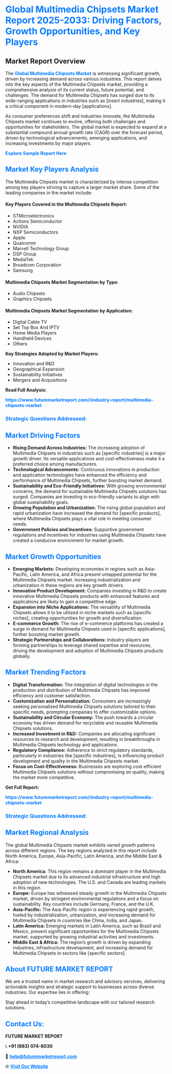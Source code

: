 <h1 style="color: #007BFF;">Global Multimedia Chipsets Market Report 2025-2033: Driving Factors, Growth Opportunities, and Key Players</h1>

<section id="overview">
<h2>Market Report Overview</h2>
<p>The <a href="https://www.futuremarketreport.com//industry-report/multimedia-chipsets-market" style="color: #007BFF; text-decoration: none;"><strong>Global Multimedia Chipsets Market</strong></a> is witnessing significant growth, driven by increasing demand across various industries. This report delves into the key aspects of the Multimedia Chipsets market, providing a comprehensive analysis of its current status, future potential, and challenges. The demand for Multimedia Chipsets has surged due to its wide-ranging applications in industries such as [insert industries], making it a critical component in modern-day [applications].</p>
<p>As consumer preferences shift and industries innovate, the Multimedia Chipsets market continues to evolve, offering both challenges and opportunities for stakeholders. The global market is expected to expand at a substantial compound annual growth rate (CAGR) over the forecast period, driven by technological advancements, emerging applications, and increasing investments by major players.</p>
</section>

<section id="overview">
<p><a href="https://www.futuremarketreport.com//request-sample/reportId=76086" style="color: #007BFF; text-decoration: none;"><strong>Explore Sample Report Here</strong></a></p>
</section>

<section id="key-players">
<h2 style="color: #007BFF;">Market Key Players Analysis</h2>
<p>The Multimedia Chipsets market is characterized by intense competition among key players striving to capture a larger market share. Some of the leading companies in the market include:</p>
<h4>Key Players Covered in the Multimedia Chipsets Report:</h4>
<ul><li>STMicroelectronics</li><li>Actions Semiconductor</li><li>NVIDIA</li><li>NXP Semiconductors</li><li>Apple</li><li>Qualcomm</li><li>Marvell Technology Group</li><li>DSP Group</li><li>MediaTek</li><li>Broadcom Corporation</li><li>Samsung</li></ul>
<h4>Multimedia Chipsets Market Segmentation by Type:</h4>
<ul><li>Audio Chipsets</li><li>Graphics Chipsets</li></ul>

<h4>Multimedia Chipsets Market Segmentation by Application:</h4>
<ul><li>Digital Cable TV</li><li>Set Top Box And IPTV</li><li>Home Media Players</li><li>Handheld Devices</li><li>Others</li></ul>
<p><strong>Key Strategies Adopted by Market Players:</strong></p>
<ul>
<li>Innovation and R&D</li>
<li>Geographical Expansion</li>
<li>Sustainability Initiatives</li>
<li>Mergers and Acquisitions</li>
</ul>
</section>

<section>
<p><strong>Read Full Analysis: </strong></p><a href="https://www.futuremarketreport.com//industry-report/multimedia-chipsets-market" style="color: #007BFF; text-decoration: none;"><strong>https://www.futuremarketreport.com//industry-report/multimedia-chipsets-market</strong></a>
<h3 style="color: #007BFF;">Strategic Questions Addressed:</h3>
</section>

<section id="driving-factors">
<h2 style="color: #007BFF;">Market Driving Factors</h2>
<ul>
<li><strong>Rising Demand Across Industries:</strong> The increasing adoption of Multimedia Chipsets in industries such as [specific industries] is a major growth driver. Its versatile applications and cost-effectiveness make it a preferred choice among manufacturers.</li>
<li><strong>Technological Advancements:</strong> Continuous innovations in production and application technologies have enhanced the efficiency and performance of Multimedia Chipsets, further boosting market demand.</li>
<li><strong>Sustainability and Eco-Friendly Initiatives:</strong> With growing environmental concerns, the demand for sustainable Multimedia Chipsets solutions has surged. Companies are investing in eco-friendly variants to align with global sustainability goals.</li>
<li><strong>Growing Population and Urbanization:</strong> The rising global population and rapid urbanization have increased the demand for [specific products], where Multimedia Chipsets plays a vital role in meeting consumer needs.</li>
<li><strong>Government Policies and Incentives:</strong> Supportive government regulations and incentives for industries using Multimedia Chipsets have created a conducive environment for market growth.</li>
</ul>
</section>

<section id="growth-opportunities">
<h2 style="color: #007BFF;">Market Growth Opportunities</h2>
<ul>
<li><strong>Emerging Markets:</strong> Developing economies in regions such as Asia-Pacific, Latin America, and Africa present untapped potential for the Multimedia Chipsets market. Increasing industrialization and urbanization in these regions are key growth drivers.</li>
<li><strong>Innovative Product Development:</strong> Companies investing in R&D to create innovative Multimedia Chipsets products with enhanced features and applications are likely to gain a competitive edge.</li>
<li><strong>Expansion into Niche Applications:</strong> The versatility of Multimedia Chipsets allows it to be utilized in niche markets such as [specific niches], creating opportunities for growth and diversification.</li>
<li><strong>E-commerce Growth:</strong> The rise of e-commerce platforms has created a surge in demand for Multimedia Chipsets used in [specific applications], further boosting market growth.</li>
<li><strong>Strategic Partnerships and Collaborations:</strong> Industry players are forming partnerships to leverage shared expertise and resources, driving the development and adoption of Multimedia Chipsets products globally.</li>
</ul>
</section>

<section id="trending-factors">
<h2 style="color: #007BFF;">Market Trending Factors</h2>
<ul>
<li><strong>Digital Transformation:</strong> The integration of digital technologies in the production and distribution of Multimedia Chipsets has improved efficiency and customer satisfaction.</li>
<li><strong>Customization and Personalization:</strong> Consumers are increasingly seeking personalized Multimedia Chipsets solutions tailored to their specific needs, prompting companies to offer customizable options.</li>
<li><strong>Sustainability and Circular Economy:</strong> The push towards a circular economy has driven demand for recyclable and reusable Multimedia Chipsets solutions.</li>
<li><strong>Increased Investment in R&D:</strong> Companies are allocating significant resources to research and development, resulting in breakthroughs in Multimedia Chipsets technology and applications.</li>
<li><strong>Regulatory Compliance:</strong> Adherence to strict regulatory standards, particularly in industries like [specific industries], is influencing product development and quality in the Multimedia Chipsets market.</li>
<li><strong>Focus on Cost-Effectiveness:</strong> Businesses are exploring cost-efficient Multimedia Chipsets solutions without compromising on quality, making the market more competitive.</li>
</ul>
</section>

<section>
<p><strong>Get Full Report: </strong></p><a href="https://www.futuremarketreport.com//industry-report/multimedia-chipsets-market" style="color: #007BFF; text-decoration: none;"><strong>https://www.futuremarketreport.com//industry-report/multimedia-chipsets-market</strong></a>
<h3 style="color: #007BFF;">Strategic Questions Addressed:</h3>
</section>


<section id="regional-analysis">
<h2 style="color: #007BFF;">Market Regional Analysis</h2>
<p>The global Multimedia Chipsets market exhibits varied growth patterns across different regions. The key regions analyzed in this report include North America, Europe, Asia-Pacific, Latin America, and the Middle East & Africa:</p>
<ul>
<li><strong>North America:</strong> This region remains a dominant player in the Multimedia Chipsets market due to its advanced industrial infrastructure and high adoption of new technologies. The U.S. and Canada are leading markets in this region.</li>
<li><strong>Europe:</strong> Europe has witnessed steady growth in the Multimedia Chipsets market, driven by stringent environmental regulations and a focus on sustainability. Key countries include Germany, France, and the U.K.</li>
<li><strong>Asia-Pacific:</strong> The Asia-Pacific region is experiencing rapid growth, fueled by industrialization, urbanization, and increasing demand for Multimedia Chipsets in countries like China, India, and Japan.</li>
<li><strong>Latin America:</strong> Emerging markets in Latin America, such as Brazil and Mexico, present significant opportunities for the Multimedia Chipsets market, supported by growing industrial activities and investments.</li>
<li><strong>Middle East & Africa:</strong> The region’s growth is driven by expanding industries, infrastructure development, and increasing demand for Multimedia Chipsets in sectors like [specific sectors].</li>
</ul>
</section>

<footer>
<h2 style="color: #007BFF;">About FUTURE MARKET REPORT</h2>
<p>We are a trusted name in market research and advisory services, delivering actionable insights and strategic support to businesses across diverse industries. Our expertise lies in offering:</p>

<p>Stay ahead in today’s competitive landscape with our tailored research solutions.</p>

<h2 style="color: #007BFF;">Contact Us:</h2>
<p><strong>FUTURE MARKET REPORT</strong></p>
<p>📞 <strong>+91 (883) 074-8030</strong></p>
<p>📧 <strong><a href="mailto:help@futuremarketreport.com" style="color: #007BFF;">help@futuremarketreport.com</a></strong></p>
<p>🌐 <strong><a href="https://www.futuremarketreport.com/" style="color: #007BFF;">Visit Our Website</a></strong></p>
</footer>